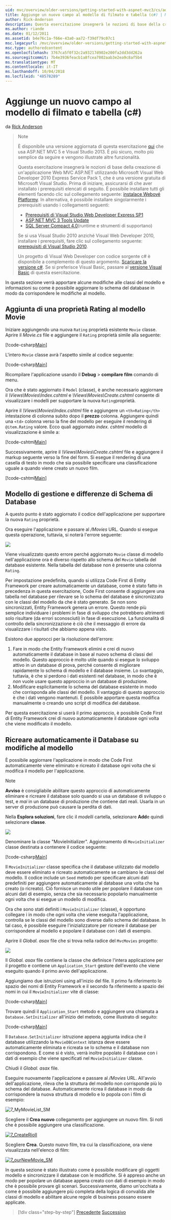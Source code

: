 ```yaml
---
uid: mvc/overview/older-versions/getting-started-with-aspnet-mvc3/cs/adding-a-new-field
title: Aggiunge un nuovo campo al modello di filmato e tabella (c#) | Microsoft Docs
author: Rick-Anderson
description: Questa esercitazione insegnerà le nozioni di base della creazione di un'applicazione Web MVC ASP.NET utilizzando Microsoft Visual Web Developer 2010 Express Service Pack 1, ovvero...
ms.author: riande
ms.date: 01/12/2011
ms.assetid: b4e76c1a-f66e-43a0-aa72-f39df79c07c1
msc.legacyurl: /mvc/overview/older-versions/getting-started-with-aspnet-mvc3/cs/adding-a-new-field
msc.type: authoredcontent
ms.openlocfilehash: 3767ca5f0f32c2a93217d902e200fa2dd3dd262a
ms.sourcegitcommit: 7b4e3936feacb1a8fcea7802aab3e2ea9c8af5b4
ms.translationtype: MT
ms.contentlocale: it-IT
ms.lasthandoff: 10/04/2018
ms.locfileid: "48578289"
---
```

<a name="adding-a-new-field-to-the-movie-model-and-table-c"></a>Aggiunge un nuovo campo al modello di filmato e tabella (c#)
====================
da [Rick Anderson]((https://twitter.com/RickAndMSFT))

> > [!NOTE]
> > È disponibile una versione aggiornata di questa esercitazione [qui](../../../getting-started/introduction/getting-started.md) che usa ASP.NET MVC 5 e Visual Studio 2013. È più sicuro, molto più semplice da seguire e vengono illustrate altre funzionalità.
> 
> 
> Questa esercitazione insegnerà le nozioni di base della creazione di un'applicazione Web MVC ASP.NET utilizzando Microsoft Visual Web Developer 2010 Express Service Pack 1, che è una versione gratuita di Microsoft Visual Studio. Prima di iniziare, assicurarsi di che aver installato i prerequisiti elencati di seguito. È possibile installare tutti gli elementi facendo clic sul collegamento seguente: [instalace Webové Platformy](https://www.microsoft.com/web/gallery/install.aspx?appid=VWD2010SP1Pack). In alternativa, è possibile installare singolarmente i prerequisiti usando i collegamenti seguenti:
> 
> - [Prerequisiti di Visual Studio Web Developer Express SP1](https://www.microsoft.com/web/gallery/install.aspx?appid=VWD2010SP1Pack)
> - [ASP.NET MVC 3 Tools Update](https://www.microsoft.com/web/gallery/install.aspx?appsxml=&amp;appid=MVC3)
> - [SQL Server Compact 4.0](https://www.microsoft.com/web/gallery/install.aspx?appid=SQLCE;SQLCEVSTools_4_0)(runtime e strumenti di supportano)
> 
> Se si usa Visual Studio 2010 anziché Visual Web Developer 2010, installare i prerequisiti, fare clic sul collegamento seguente: [prerequisiti di Visual Studio 2010](https://www.microsoft.com/web/gallery/install.aspx?appsxml=&amp;appid=VS2010SP1Pack).
> 
> Un progetto di Visual Web Developer con codice sorgente c# è disponibile a complemento di questo argomento. [Scaricare la versione c#](https://code.msdn.microsoft.com/Introduction-to-MVC-3-10d1b098). Se si preferisce Visual Basic, passare al [versione Visual Basic](../vb/intro-to-aspnet-mvc-3.md) di questa esercitazione.


In questa sezione verrà apportare alcune modifiche alle classi del modello e informazioni su come è possibile aggiornare lo schema del database in modo da corrispondere le modifiche al modello.

## <a name="adding-a-rating-property-to-the-movie-model"></a>Aggiunta di una proprietà Rating al modello Movie

Iniziare aggiungendo una nuova `Rating` proprietà esistente `Movie` classe. Aprire il *Movie.cs* file e aggiungere il `Rating` proprietà simile alla seguente:

[!code-csharp[Main](adding-a-new-field/samples/sample1.cs)]

L'intero `Movie` classe avrà l'aspetto simile al codice seguente:

[!code-csharp[Main](adding-a-new-field/samples/sample2.cs)]

Ricompilare l'applicazione usando il **Debug** &gt; **compilare film** comando di menu.

Ora che è stato aggiornato il `Model` (classe), è anche necessario aggiornare il *\Views\Movies\Index.cshtml* e *\Views\Movies\Create.cshtml* consente di visualizzare i modelli per supportare la nuova `Rating`proprietà.

Aprire il *\Views\Movies\Index.cshtml* file e aggiungere un `<th>Rating</th>` intestazione di colonna subito dopo il **prezzo** colonna. Aggiungere quindi una `<td>` colonna verso la fine del modello per eseguire il rendering di `@item.Rating` valore. Ecco quali aggiornato *index. cshtml* modello di visualizzazione è simile a:

[!code-cshtml[Main](adding-a-new-field/samples/sample3.cshtml)]

Successivamente, aprire il *\Views\Movies\Create.cshtml* file e aggiungere il markup seguente verso la fine del form. Si esegue il rendering di una casella di testo in modo che sia possibile specificare una classificazione uguale a quando viene creato un nuovo film.

[!code-cshtml[Main](adding-a-new-field/samples/sample4.cshtml)]

## <a name="managing-model-and-database-schema-differences"></a>Modello di gestione e differenze di Schema di Database

A questo punto è stato aggiornato il codice dell'applicazione per supportare la nuova `Rating` proprietà.

Ora eseguire l'applicazione e passare al */Movies* URL. Quando si esegue questa operazione, tuttavia, si noterà l'errore seguente:

![](adding-a-new-field/_static/image1.png)

Viene visualizzato questo errore perché aggiornato `Movie` classe di modello nell'applicazione ora è diverso rispetto allo schema del `Movie` tabella del database esistente. Nella tabella del database non è presente una colonna `Rating`.

Per impostazione predefinita, quando si utilizza Code First di Entity Framework per creare automaticamente un database, come è stato fatto in precedenza in questa esercitazione, Code First consente di aggiungere una tabella nel database per rilevare se lo schema del database è sincronizzato con le classi del modello da che è stato generato. Se non sono sincronizzati, Entity Framework genera un errore. Questo rende più semplice individuare i problemi in fase di sviluppo che potrebbero altrimenti solo risultare (da errori sconosciuti) in fase di esecuzione. La funzionalità di controllo della sincronizzazione è ciò che il messaggio di errore da visualizzare i risultati che abbiamo appena visto.

Esistono due approcci per la risoluzione dell'errore:

1. Fare in modo che Entity Framework elimini e crei di nuovo automaticamente il database in base al nuovo schema di classi del modello. Questo approccio è molto utile quando si esegue lo sviluppo attivo in un database di prova, perché consente di migliorare rapidamente lo schema di modello e il database insieme. Lo svantaggio, tuttavia, è che si perdono i dati esistenti nel database, in modo che è *non* vuole usare questo approccio in un database di produzione.
2. Modificare esplicitamente lo schema del database esistente in modo che corrisponda alle classi del modello. Il vantaggio di questo approccio è che i dati vengono mantenuti. È possibile apportare questa modifica manualmente o creando uno script di modifica del database.

Per questa esercitazione si userà il primo approccio, è possibile Code First di Entity Framework crei di nuovo automaticamente il database ogni volta che viene modificato il modello.

## <a name="automatically-re-creating-the-database-on-model-changes"></a>Ricreare automaticamente il Database su modifiche al modello

È possibile aggiornare l'applicazione in modo che Code First automaticamente viene eliminato e ricreato il database ogni volta che si modifica il modello per l'applicazione.

> [!NOTE] 
> 
> **Avviso** è consigliabile abilitare questo approccio di automaticamente eliminare e ricreare il database solo quando si usa un database di sviluppo o test, e *mai* in un database di produzione che contiene dati reali. Usarla in un server di produzione può causare la perdita di dati.


Nella **Esplora soluzioni**, fare clic il *modelli* cartella, selezionare **Add**e quindi selezionare **classe**.

![](adding-a-new-field/_static/image2.png)

Denominare la classe "MovieInitializer". Aggiornamento di `MovieInitializer` classe destinata a contenere il codice seguente:

[!code-csharp[Main](adding-a-new-field/samples/sample5.cs)]

Il `MovieInitializer` classe specifica che il database utilizzato dal modello deve essere eliminato e ricreato automaticamente se cambiano le classi del modello. Il codice include un `Seed` metodo per specificare alcuni dati predefiniti per aggiungere automaticamente al database una volta che ha creato (o ricreato). Ciò fornisce un modo utile per popolare il database con alcuni dati di esempio, senza che sia necessario popolarlo manualmente ogni volta che si esegue un modello di modifica.

Ora che sono stati definiti i `MovieInitializer` (classe), è opportuno collegare i in modo che ogni volta che viene eseguita l'applicazione, controlla se le classi del modello sono diverse dallo schema del database. In tal caso, è possibile eseguire l'inizializzatore per ricreare il database per corrispondere al modello e popolare il database con i dati di esempio.

Aprire il *Global. asax* file che si trova nella radice del `MvcMovies` progetto:

[![](adding-a-new-field/_static/image4.png)](adding-a-new-field/_static/image3.png)

Il *Global. asax* file contiene la classe che definisce l'intera applicazione per il progetto e contiene un `Application_Start` gestore dell'evento che viene eseguito quando il primo avvio dell'applicazione.

Aggiungiamo due istruzioni using all'inizio del file. Il primo fa riferimento lo spazio dei nomi di Entity Framework e il secondo fa riferimento a spazio dei nomi in cui il `MovieInitializer` vite di classe:

[!code-csharp[Main](adding-a-new-field/samples/sample6.cs)]

Trovare quindi il `Application_Start` metodo e aggiungere una chiamata a `Database.SetInitializer` all'inizio del metodo, come illustrato di seguito:

[!code-csharp[Main](adding-a-new-field/samples/sample7.cs)]

Il `Database.SetInitializer` istruzione appena aggiunta indica che il database utilizzando la `MovieDBContext` istanza deve essere automaticamente eliminata e ricreata se lo schema e il database non corrispondono. E come si è visto, verrà inoltre popolato il database con i dati di esempio che viene specificati nel `MovieInitializer` classe.

Chiudi il *Global. asax* file.

Eseguire nuovamente l'applicazione e passare al */Movies* URL. All'avvio dell'applicazione, rileva che la struttura del modello non corrisponde più lo schema del database. Automaticamente ricrea il database in modo da corrispondere la nuova struttura di modello e lo popola con i film di esempio:

![7_MyMovieList_SM](adding-a-new-field/_static/image5.png)

Scegliere il **Crea nuovo** collegamento per aggiungere un nuovo film. Si noti che è possibile aggiungere una classificazione.

[![7_CreateRioII](adding-a-new-field/_static/image7.png)](adding-a-new-field/_static/image6.png)

Scegliere **Crea**. Questo nuovo film, tra cui la classificazione, ora viene visualizzata nell'elenco di film:

[![7_ourNewMovie_SM](adding-a-new-field/_static/image9.png)](adding-a-new-field/_static/image8.png)

In questa sezione è stato illustrato come è possibile modificare gli oggetti modello e sincronizzare il database con le modifiche. Si è appreso anche un modo per popolare un database appena creato con dati di esempio in modo che è possibile provare gli scenari. Successivamente, diamo un'occhiata a come è possibile aggiungere più completa della logica di convalida alle classi di modello e abilitare alcune regole di business possano essere applicate.

> [!div class="step-by-step"]
> [Precedente](examining-the-edit-methods-and-edit-view.md)
> [Successivo](adding-validation-to-the-model.md)

